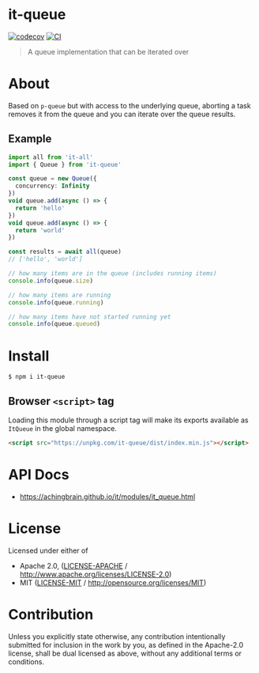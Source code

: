# it-queue

[![codecov](https://img.shields.io/codecov/c/github/achingbrain/it.svg?style=flat-square)](https://codecov.io/gh/achingbrain/it)
[![CI](https://img.shields.io/github/actions/workflow/status/achingbrain/it/js-test-and-release.yml?branch=main\&style=flat-square)](https://github.com/achingbrain/it/actions/workflows/js-test-and-release.yml?query=branch%3Amain)

> A queue implementation that can be iterated over

# About

<!--

!IMPORTANT!

Everything in this README between "# About" and "# Install" is automatically
generated and will be overwritten the next time the doc generator is run.

To make changes to this section, please update the @packageDocumentation section
of src/index.js or src/index.ts

To experiment with formatting, please run "npm run docs" from the root of this
repo and examine the changes made.

-->

Based on `p-queue` but with access to the underlying queue, aborting a task
removes it from the queue and you can iterate over the queue results.

## Example

```ts
import all from 'it-all'
import { Queue } from 'it-queue'

const queue = new Queue({
  concurrency: Infinity
})
void queue.add(async () => {
  return 'hello'
})
void queue.add(async () => {
  return 'world'
})

const results = await all(queue)
// ['hello', 'world']

// how many items are in the queue (includes running items)
console.info(queue.size)

// how many items are running
console.info(queue.running)

// how many items have not started running yet
console.info(queue.queued)
```

# Install

```console
$ npm i it-queue
```

## Browser `<script>` tag

Loading this module through a script tag will make its exports available as `ItQueue` in the global namespace.

```html
<script src="https://unpkg.com/it-queue/dist/index.min.js"></script>
```

# API Docs

- <https://achingbrain.github.io/it/modules/it_queue.html>

# License

Licensed under either of

- Apache 2.0, ([LICENSE-APACHE](https://github.com/achingbrain/it/blob/main/packages/it-queue/LICENSE-APACHE) / <http://www.apache.org/licenses/LICENSE-2.0>)
- MIT ([LICENSE-MIT](https://github.com/achingbrain/it/blob/main/packages/it-queue/LICENSE-MIT) / <http://opensource.org/licenses/MIT>)

# Contribution

Unless you explicitly state otherwise, any contribution intentionally submitted for inclusion in the work by you, as defined in the Apache-2.0 license, shall be dual licensed as above, without any additional terms or conditions.
